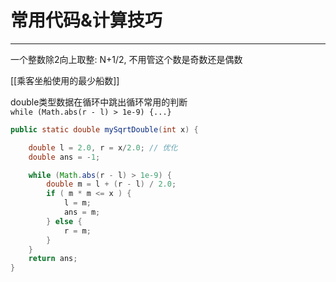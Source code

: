 # 常用代码&计算技巧

---


一个整数除2向上取整: N+1/2, 不用管这个数是奇数还是偶数  

[[乘客坐船使用的最少船数]]


double类型数据在循环中跳出循环常用的判断   
`while (Math.abs(r - l) > 1e-9) {...}`

```java
public static double mySqrtDouble(int x) {

    double l = 2.0, r = x/2.0; // 优化
    double ans = -1;

    while (Math.abs(r - l) > 1e-9) {
        double m = l + (r - l) / 2.0;
        if ( m * m <= x ) {
            l = m;
            ans = m;
        } else {
            r = m;
        }
    }
    return ans;
}
```

